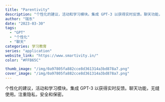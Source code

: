 ```yaml
---
title: "Parentivity"
description: "个性化的建议，活动和学习模块。集成 GPT-3 以获得实时反馈。聊天功能，无缝使用。注重隐私，安全和保密。 "
author: "瑞东"
date: "2023-03-30"
tags:
  - "GPT"
  - "个性化"
  - "聊天"
categories: 学习教育
series: "application"
website_link: "https://www.smartivity.in/"
color: "#FFB65C"

thumb_image: "/img/0a97805fa882cce8d361314a3bd878a7.png"
cover_image: "/img/0a97805fa882cce8d361314a3bd878a7.png"
---
```


个性化的建议，活动和学习模块。集成 GPT-3 以获得实时反馈。聊天功能，无缝使用。注重隐私，安全和保密。 